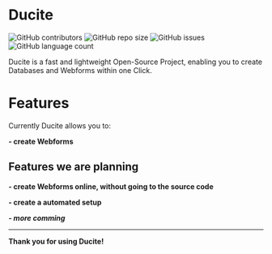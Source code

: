 # Ducite
![GitHub contributors](https://img.shields.io/github/contributors/TheDucky/ducite)  ![GitHub repo size](https://img.shields.io/github/repo-size/TheDucky/ducite)  ![GitHub issues](https://img.shields.io/github/issues-raw/TheDucky/ducite)   ![GitHub language count](https://img.shields.io/github/languages/count/TheDucky/ducite)

Ducite is a fast and lightweight Open-Source Project, enabling you to create Databases and Webforms within one Click.





# Features
Currently Ducite allows you to:

**- create Webforms**

## Features we are planning

**- create Webforms online, without going to the source code**

**- create a automated setup**

***- more comming***



***

**Thank you for using Ducite!**
